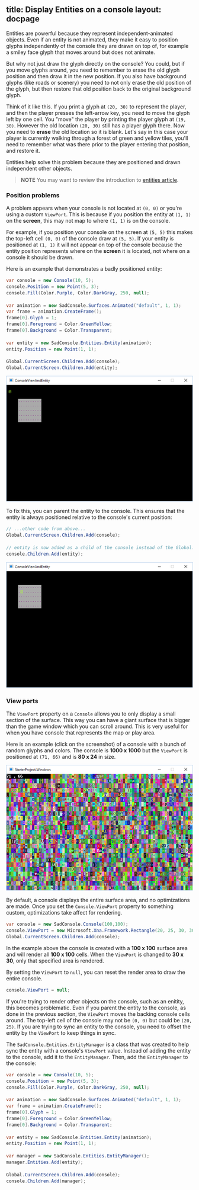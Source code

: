 title: Display Entities on a console
layout: docpage
---

Entities are powerful because they represent independent-animated objects. Even if an entity is not animated, they make it easy to position glyphs independently of the console they are drawn on top of, for example a smiley face glyph that moves around but does not animate.

But why not just draw the glyph directly on the console? You could, but if you move glyphs around, you need to remember to erase the old glyph position and then draw it in the new position. If you also have background glyphs (like roads or scenery) you need to not only erase the old position of the glyph, but then restore that old position back to the original background glyph.

Think of it like this. If you print a glyph at `(20, 30)` to represent the player, and then the player presses the left-arrow key, you need to move the glyph left by one cell. You "move" the player by printing the player glyph at `(19, 30)`. However the old location `(20, 30)` still has a player glyph there. Now you need to **erase** the old location so it is blank. Let's say in this case your player is currently walking through a forest of green and yellow tiles, you'll need to remember what was there prior to the player entering that position, and restore it.

Entities help solve this problem because they are positioned and drawn independent other objects.

>**NOTE** You may want to review the introduction to [entities article](how-to-create-an-entity.md).

### Position problems
A problem appears when your console is not located at `(0, 0)` or you're using a custom `ViewPort`. This is because if you position the entity at `(1, 1)` on the **screen**, this may not map to where `(1, 1)` is on the console.

For example, if you position your console on the screen at `(5, 5)` this makes the top-left cell `(0, 0)` of the console draw at `(5, 5)`. If your entity is positioned at `(1, 1)` it will not appear on top of the console because the entity position represents where on the **screen** it is located, not where on a console it should be drawn.

Here is an example that demonstrates a badly positioned entity:

```csharp
var console = new Console(10, 5);
console.Position = new Point(5, 3);
console.Fill(Color.Purple, Color.DarkGray, 250, null);

var animation = new SadConsole.Surfaces.Animated("default", 1, 1);
var frame = animation.CreateFrame();
frame[0].Glyph = 1;
frame[0].Foreground = Color.GreenYellow;
frame[0].Background = Color.Transparent;

var entity = new SadConsole.Entities.Entity(animation);
entity.Position = new Point(1, 1);

Global.CurrentScreen.Children.Add(console);
Global.CurrentScreen.Children.Add(entity);
```

![bad entity position](images/entity-position-bad.png)

To fix this, you can parent the entity to the console. This ensures that the entity is always positioned relative to the console's current position:

```csharp
// ...other code from above...
Global.CurrentScreen.Children.Add(console);

// entity is now added as a child of the console instead of the Global.CurrentScreen
console.Children.Add(entity);
```

![good entity position](images/entity-position-good.png)

### View ports

The `ViewPort` property on a `Console` allows you to only display a small section of the surface. This way you can have a giant surface that is bigger than the game window which you can scroll around. This is very useful for when you have console that represents the map or play area.

Here is an example (click on the screenshot) of a console with a bunch of random glyphs and colors. The console is **1000 x 1000** but the `ViewPort` is positioned at `(71, 66)` and is **80 x 24** in size.

[![scrolling console](images/scrolling-example.png)](http://imgur.com/r7R7VA2)

By default, a console displays the entire surface area, and no optimizations are made. Once you set the `Console.ViewPort` property to something custom, optimizations take affect for rendering.

```csharp
var console = new SadConsole.Console(100,100);
console.ViewPort = new Microsoft.Xna.Framework.Rectangle(20, 25, 30, 30);
Global.CurrentScreen.Children.Add(console);
```

In the example above the console is created with a **100 x 100** surface area and will render all **100 x 100** cells. When the `ViewPort` is changed to **30 x 30**, only that specified area is rendered.

By setting the `ViewPort` to `null`, you can reset the render area to draw the entire console.

```csharp
console.ViewPort = null;
```

If you're trying to render other objects on the console, such as an enitity, this becomes problematic. Even if you parent the entity to the console, as done in the previous section, the `ViewPort` moves the backing console cells around. The top-left cell of the console may not be `(0, 0)` but could be `(20, 25)`. If you are trying to sync an entity to the console, you need to offset the entity by the `ViewPort` to keep things in sync.

The `SadConsole.Entities.EntityManager` is a class that was created to help sync the entity with a console's `ViewPort` value. Instead of adding the entity to the console, add it to the `EntityManager`. Then, add the `EntityManager` to the console:

```csharp
var console = new Console(10, 5);
console.Position = new Point(5, 3);
console.Fill(Color.Purple, Color.DarkGray, 250, null);

var animation = new SadConsole.Surfaces.Animated("default", 1, 1);
var frame = animation.CreateFrame();
frame[0].Glyph = 1;
frame[0].Foreground = Color.GreenYellow;
frame[0].Background = Color.Transparent;

var entity = new SadConsole.Entities.Entity(animation);
entity.Position = new Point(1, 1);

var manager = new SadConsole.Entities.EntityManager();
manager.Entities.Add(entity);

Global.CurrentScreen.Children.Add(console);
console.Children.Add(manager);
```

